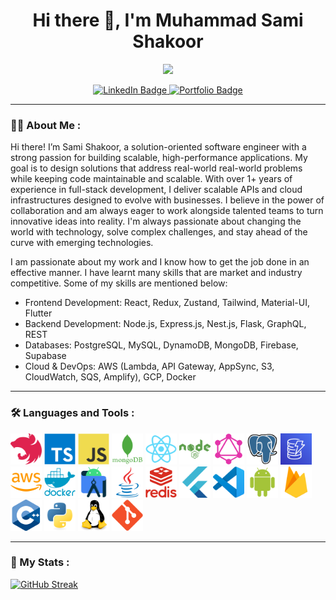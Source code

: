  <h1 align="center">
 Hi there 👋, I'm Muhammad Sami Shakoor 
</h1>
<div id="header" align="center">
<img src="https://media.giphy.com/media/HscDLzkO8EOTmgkhQP/giphy.gif?cid=ecf05e47f27jaar4y2e60h1tkmta5hx7inofzjzkmkss40xi&ep=v1_gifs_search&rid=giphy.gif&ct=g" width="200"/>
</div>

<p>
<div id="badges" align="center">
  <a href="https://www.linkedin.com/in/msamishakoor/">
    <img src="https://img.shields.io/badge/LinkedIn-blue?style=for-the-badge&logo=linkedin&logoColor=white" alt="LinkedIn Badge"/>
  </a>
  <a href="https://www.samishakoor.me/">
    <img src="https://img.shields.io/badge/Portfolio-181717?style=for-the-badge&logo=personal-website&logoColor=white" alt="Portfolio Badge"/>
  </a>
</div>
</p>

---
### :man_technologist: About Me :

Hi there! I’m Sami Shakoor, a solution-oriented software engineer with a strong passion for building scalable, high-performance applications. My goal is to design solutions that address real-world real-world problems while keeping code maintainable and scalable. With over 1+ years of experience in full-stack development, I deliver scalable APIs and cloud infrastructures designed to evolve with businesses. I believe in the power of collaboration and am always eager to work alongside talented teams to turn innovative ideas into reality. I'm always passionate about changing the world with technology, solve complex challenges, and stay ahead of the curve with emerging technologies.

<p>
I am passionate about my work and I know how to get the job done in an effective manner. I have learnt many skills that are market and industry competitive. Some of my skills are mentioned below:  
</p>

-   Frontend Development: React, Redux, Zustand, Tailwind, Material-UI, Flutter
-   Backend Development: Node.js, Express.js, Nest.js, Flask, GraphQL, REST
-   Databases: PostgreSQL, MySQL, DynamoDB, MongoDB, Firebase, Supabase
-   Cloud & DevOps: AWS (Lambda, API Gateway, AppSync, S3, CloudWatch, SQS, Amplify), GCP, Docker

---
### :hammer_and_wrench: Languages and Tools :
<div>
 
<img src="https://github.com/devicons/devicon/blob/master/icons/nestjs/nestjs-original.svg" title="NestJS" alt="NestJS" width="50" height="50"/>
<img src="https://github.com/devicons/devicon/blob/master/icons/typescript/typescript-original.svg" title="TypeScript" alt="TypeScript" width="50" height="50"/>
<img src="https://github.com/devicons/devicon/blob/master/icons/javascript/javascript-original.svg" title="JavaScript" alt="JavaScript" width="50" height="50"/>
<img src="https://github.com/devicons/devicon/blob/master/icons/mongodb/mongodb-plain-wordmark.svg" title="MongoDB" alt="MongoDB" width="50" height="50"/>
<img src="https://github.com/devicons/devicon/blob/master/icons/react/react-original.svg" title="React" alt="React" width="50" height="50"/>
<img src="https://github.com/devicons/devicon/blob/master/icons/nodejs/nodejs-plain-wordmark.svg" title="Node.js" alt="Node.js" width="50" height="50"/>
<img src="https://github.com/devicons/devicon/blob/master/icons/graphql/graphql-plain.svg" title="GraphQL" alt="GraphQL" width="50" height="50"/>
<img src="https://github.com/devicons/devicon/blob/master/icons/postgresql/postgresql-original.svg" title="PostgreSQL" alt="PostgreSQL" width="50" height="50"/>
<img src="https://github.com/devicons/devicon/blob/master/icons/dynamodb/dynamodb-original.svg" title="DynamoDB" alt="DynamoDB" width="50" height="50"/>
<img src="https://github.com/devicons/devicon/blob/master/icons/amazonwebservices/amazonwebservices-plain-wordmark.svg" title="AWS" alt="AWS" width="50" height="50"/>
<img src="https://github.com/devicons/devicon/blob/master/icons/docker/docker-plain-wordmark.svg" title="Docker" alt="Docker" width="50" height="50"/>
<img src="https://github.com/devicons/devicon/blob/master/icons/androidstudio/androidstudio-original.svg" title="Android Studio" alt="Android Studio" width="50" height="50"/>
<img src="https://github.com/devicons/devicon/blob/master/icons/java/java-original.svg" title="Java" alt="Java" width="50" height="50"/>
<img src="https://github.com/devicons/devicon/blob/master/icons/redis/redis-plain-wordmark.svg" title="Redis" alt="Redis" width="50" height="50"/>
<img src="https://github.com/devicons/devicon/blob/master/icons/flutter/flutter-original.svg" title="Flutter" alt="Flutter" width="50" height="50"/>
<img src="https://github.com/devicons/devicon/blob/master/icons/vscode/vscode-original.svg" title="VSCode" alt="VSCode" width="50" height="50"/>
<img src="https://github.com/devicons/devicon/blob/master/icons/android/android-plain.svg" title="Android" alt="Android" width="50" height="50"/>
<img src="https://github.com/devicons/devicon/blob/master/icons/firebase/firebase-original.svg" title="Firebase" alt="Firebase" width="50" height="50"/>
<img src="https://github.com/devicons/devicon/blob/master/icons/cplusplus/cplusplus-original.svg" title="Git" alt="Git" width="50" height="50"/>
<img src="https://github.com/devicons/devicon/blob/master/icons/python/python-original.svg" title="python" alt="python" width="50" height="50"/>
<img src="https://github.com/devicons/devicon/blob/master/icons/linux/linux-original.svg" title="Git" alt="Git" width="50" height="50"/>
<img src="https://github.com/devicons/devicon/blob/master/icons/git/git-original.svg" title="Git" alt="Git" width="50" height="50"/>

</div>

---

### :dart: My Stats :

[![GitHub Streak](http://github-readme-streak-stats.herokuapp.com?user=samishakoor&theme=nightowl&date_format=M%20j%5B%2C%20Y%5D)](https://git.io/streak-stats)
